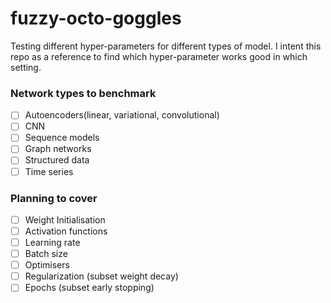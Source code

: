 # fuzzy-octo-goggles
Testing different hyper-parameters for different types of model. I intent this repo as a reference to find which hyper-parameter works good in which setting.


### Network types to benchmark
- [ ] Autoencoders(linear, variational, convolutional)
- [ ] CNN
- [ ] Sequence models
- [ ] Graph networks
- [ ] Structured data
- [ ] Time series

### Planning to cover
- [ ] Weight Initialisation
- [ ] Activation functions
- [ ] Learning rate
- [ ] Batch size
- [ ] Optimisers
- [ ] Regularization (subset weight decay)
- [ ] Epochs (subset early stopping)
